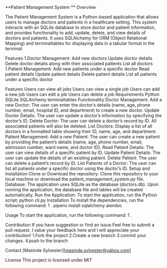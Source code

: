**Patient Management System **
Overview

The Patient Management System is a Python-based application that allows users to manage doctors and patients in a healthcare setting. This system interacts with an SQLite database to store doctor and patient information, and provides functionality to add, update, delete, and view details of doctors and patients. It uses SQLAlchemy for ORM (Object Relational Mapping) and terminaltables for displaying data in a tabular format in the terminal.

Features
1.Doctor Management: Add new doctors Update doctor details Delete doctor details along with their associated patients List all doctors 1.Patient Management: Add new patients under a specific doctor Read patient details Update patient details Delete patient details List all patients under a specific doctor

Features
Users can view all jobs
Users can view a single job
Users can add a new job
Users can edit a job
Users can delete a job
Requirements
Python
SQLite
SQLAlchemy
terminaltables
Functionality
Doctor Management: Add a new Doctor: The user can enter the doctor’s details (name, age, phone number, email, hospital ID, and department) to create a new doctor. Update Doctor Details: The user can update a doctor’s information by specifying the doctor’s ID. Delete Doctor: The user can delete a doctor’s record by ID. All associated patients will also be deleted. List Doctors: Display a list of all doctors in a formatted table showing their ID, name, age, and department.
Patient Management: Add a new Patient: The user can create a new patient by providing the patient’s details (name, age, phone number, email, admission number, ward name, and doctor ID). Read Patient Details: The user can view details of a specific patient by ID. Update Patient Details: The user can update the details of an existing patient. Delete Patient: The user can delete a patient’s record by ID. List Patients of a Doctor: The user can list all patients under a specific doctor using the doctor’s ID.
Setup and Installation
Clone or Download the repository: Clone this repository to your local machine or download the patient_management_system.py file.
Database: The application uses SQLite as the database (doctors.db). Upon running the application, the database file and tables will be created automatically.
Run the Application: To start the application, run the Python script: python cli.py
Installation
To install the dependencies, run the following command: 1 . pipenv install sqlalchemy alembic

Usage
To start the application, run the following command: 1 .

Contribution
If you have suggestion or find an issue.Feel free to submit a pull request. I value your feedback here and I will appreciate your contribution! 1.Fork the project 2.Create a new branch 3.commit your changes. 4.push to the branch

Contact
[Masinde Sylvester][masinde.sylvester@yahoo.com]

License
This project is licensed under MIT
